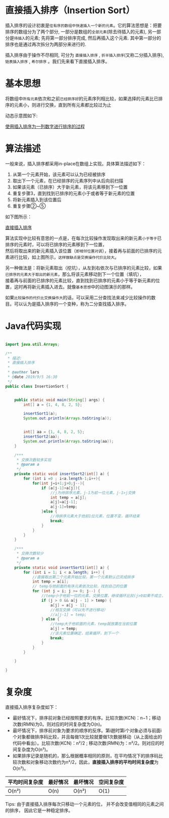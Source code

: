 # 直接插入排序（Insertion Sort）

插入排序的设计初衷是`往有序的数组中快速插入一个新的元素`。它的算法思想是：把要排序的数组分为了两个部分, 一部分是数组的`全部元素`(除去待插入的元素), 另一部分是`待插入`的元素; 先将第一部分排序完成, 然后再插入这个元素. 其中第一部分的排序也是通过再次拆分为两部分来进行的.

插入排序由于操作不尽相同, 可分为 `直接插入排序` , `折半插入排序`(又称二分插入排序), `链表插入排序` , `希尔排序` 。我们先来看下直接插入排序。

# 基本思想

将数组中`所有元素`依次和之前`已经排序好`的元素序列相比较，如果选择的元素比已排序的元素小，则进行交换，直到所有元素都比较过为止

动态示意图如下:

[使用插入排序为一列数字进行排序的过程](https://cdn.jsdelivr.net/gh/larscheng/myImg/blogImg/sort/Insertion-sort-example-300px.gif)


# 算法描述

一般来说，插入排序都采用in-place在数组上实现。具体算法描述如下：

1. 从第一个元素开始，该元素可以认为已经被排序
1. 取出下一个元素，在已经排序的元素序列中从后向前扫描
1. 如果该元素（已排序）大于新元素，将该元素移到下一位置
1. 重复步骤3，直到找到已排序的元素小于或者等于新元素的位置
1. 将新元素插入到该位置后
1. 重复步骤②~⑤


如下图所示：

[直接插入排序](https://cdn.jsdelivr.net/gh/larscheng/myImg/blogImg/sort/insert-sort.gif)


算法实现中比较有意思的一点是，在每次比较操作发现取出来的新元素`小于等于`已排序的元素时，可以将已排序的元素移到下一位置，  
然后将取出来的新元素插入该位置（`即相邻位置对调`），接着再与前面的已排序的元素进行比较，如上图所示，`这样做缺点是交换操作代价比较大`。

另一种做法是：将新元素取出（挖坑），从左到右依次与已排序的元素比较，如果`已排序的元素大于取出的新元素`，那么将该元素移动到下一个位置（填坑），  
接着再与前面的已排序的元素比较，直到找到已排序的元素小于等于新元素的位置，这时再将新元素插入进去。就像`基本思想`中的动图演示的那样。

如果`比较操作的代价比交换操作大`的话，可以采用二分查找法来减少比较操作的数目。可以认为是插入排序的一个变种，称为二分查找插入排序。


# Java代码实现

```java

import java.util.Arrays;

/**
 * 描述:
 * 直接插入排序
 *
 * @author lars
 * @date 2019/9/5 16:30
 */
public class InsertionSort {


    public static void main(String[] args) {
        int[] a = {1, 4, 8, 2, 5};

        insertSort1(a);
        System.out.println(Arrays.toString(a));


        int[] aa = {1, 4, 8, 2, 5};
        insertSort2(aa);
        System.out.println(Arrays.toString(aa));
    }

    /***
     * 交换次数较多实现
     * @param a
     */
    private static void insertSort2(int[] a) {
        for (int i =0 ; i<a.length-1;i++){
            for(int j=i+1;j>0;j--){
                if (a[j-1]>a[j]){
                    //j为待排序元素，j-1为前一位元素，j-1>j交换
                    int temp = a[j];
                    a[j]=a[j-1];
                    a[j-1]=temp;
                }else {
                    //待排序元素大于他前1位元素，位置不变，循环结束
                    break;
                }
            }
        }
    }

    /***
     * 交换次数较少
     * @param a
     */
    private static void insertSort1(int[] a) {
        for (int i = 1; i < a.length; i++) {
            //直接取出第二个元素开始比较，第一个元素默认已完成排序
            int temp = a[i];
            // temp与他前面的有序元素依次比较，找到自己的位置
            for (int j = i; j >= 0; j--) {
                //temp小于他前一位的元素，交换位置，继续循环比较(j>0如果不成立，说明已经比较到0位置,说明temp属于当前最小，直接放当前位置)
                if (j > 0 && a[j - 1] > temp) {
                    a[j] = a[j - 1];
                    //相互交换（可以先不进行移动）
                    //a[j-1] = temp;
                } else {
                    //temp大于他前面的元素，temp就放置在当前位置
                    a[j] = temp;
                    //该元素位置确定，结束循环，到下一个
                    break;
                }
            }
        }

    }

}

```


# 复杂度


直接插入排序复杂度如下：

- 最好情况下，排序前对象已经按照要求的有序。比较次数(KCN)：n−1；移动次数(RMN)为0。则对应的时间复杂度为O(n)。
- 最坏情况下，排序前对象为要求的顺序的反序。第i趟时第i个对象必须与前面i个对象都做排序码比较，并且每做1次比较就要做1次数据移动（从上面给出的代码中看出）。比较次数(KCN)：n²/2 ; 移动次数(RMN)为：n²/2。则对应的时间复杂度为O(n²)。
- 如果排序记录是随机的，那么根据概率相同的原则，在平均情况下的排序码比较次数和对象移动次数约为n²/2，因此，**直接插入排序的平均时间复杂度**为O(n²)。


| 平均时间复杂度 | 最好情况  | 最坏情况  | 空间复杂度 |
| ------- | ----- | ----- | ----- |
| O(n²)   | O(n) | O(n²) | O(1)  |

Tips: 由于直接插入排序每次只移动一个元素的位， 并不会改变值相同的元素之间的排序， 因此它是一种稳定排序。

